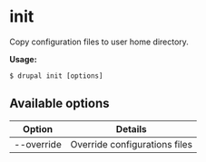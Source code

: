 # init
Copy configuration files to user home directory.

**Usage:**
```
$ drupal init [options]
```

## Available options
Option | Details
-------|-------------
--override | Override configurations files
